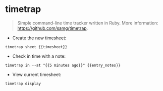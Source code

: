 # timetrap

> Simple command-line time tracker written in Ruby.
> More information: <https://github.com/samg/timetrap>.

- Create the new timesheet:

`timetrap sheet {{timesheet}}`

- Check in time with a note:

`timetrap in --at "{{5 minutes ago}}" {{entry_notes}}`

- View current timesheet:

`timetrap display`
